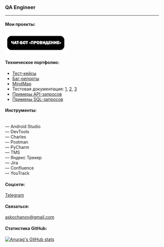 ### QA Engineer
***

#### Мои проекты:
[![Чат-бот «Провидение»](https://raw.githubusercontent.com/KochanovAndrey/kochanovandrey/main/button_chat_bot.png)]([https://raw.githubusercontent.com/KochanovAndrey/kochanovandrey/main/chat_bot_providenie_telegram.png](https://t.me/providenie_fond_bot))

#### Техническое портфолио:
* [Тест-кейсы](https://raw.githubusercontent.com/KochanovAndrey/kochanovandrey/main/test_cases.png)
* [Баг-репорты](https://raw.githubusercontent.com/KochanovAndrey/kochanovandrey/main/bug_reports.png)
* [MindMap](https://miro.com/app/board/uXjVPOB2YS4=/?share_link_id=169822513051)
* Тестовая документация: [1](https://docs.google.com/spreadsheets/d/1fAcQngYWHWZ_GQWSSLmaDwfz0NbXRtlWElaD4PTX-pM/edit?usp=sharing), [2](https://docs.google.com/spreadsheets/d/1mb_Quzw-inZ_B7Ndazv6colMB0KSCo5Zobc1efOVi1g/edit?usp=sharing), [3](https://docs.google.com/spreadsheets/d/1D7vIUvr5kUyM4bSNaoQ4SSKRrrgmDV9oQ-rUhztYKPU/edit?usp=sharing)
* [Примеры API-запросов](https://github.com/KochanovAndrey/kochanovandrey/blob/main/Кочанов%20Андрей.postman_collection.json)
* [Примеры SQL-запросов](https://docs.google.com/document/d/10e9WwHqIAKQB1RhpmmqAVBwDqJlV2KGTmISEp5-RLy8/edit?usp=sharing)

#### Инструменты:
<br> — Android Studio
<br> — DevTools
<br> — Charles
<br> — Postman
<br> — PyCharm
<br> — TMS
<br> — Яндекс Трекер
<br> — Jira
<br> — Confluence
<br> — YouTrack


#### Соцсети:
[Telegram](https://t.me/askochanov)

#### Связаться:
askochanov@gmail.com

#### Статистика GitHub:

[![Anurag's GitHub stats](https://github-readme-stats.vercel.app/api?username=KochanovAndrey)](https://github.com/KochanovAndrey/)

